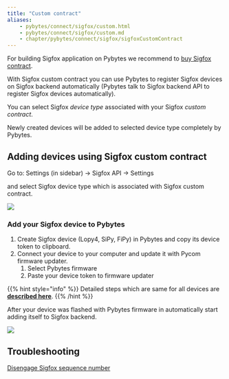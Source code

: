 ```yaml
---
title: "Custom contract"
aliases:
    - pybytes/connect/sigfox/custom.html
    - pybytes/connect/sigfox/custom.md
    - chapter/pybytes/connect/sigfox/sigfoxCustomContract
---
```


For building Sigfox application on Pybytes we recommend to [buy Sigfox contract](https://buy.sigfox.com/).

With Sigfox custom contract you can use Pybytes to register Sigfox devices on Sigfox backend automatically (Pybytes talk to Sigfox backend API to register Sigfox devices automatically).

You can select Sigfox _device type_ associated with your Sigfox _custom contract_.

Newly created devices will be added to selected device type completely by Pybytes.

## Adding devices using Sigfox custom contract

Go to: Settings (in sidebar) → Sigfox API → Settings

and select Sigfox device type which is associated with Sigfox custom contract.

![](/gitbook/assets/selectdevicetypecustomcontract.png)

### Add your Sigfox device to Pybytes

1. Create Sigfox device (Lopy4, SiPy, FiPy) in Pybytes and copy its device token to clipboard.
2. Connect your device to your computer and update it with Pycom firmware updater.
   1. Select Pybytes firmware
   2. Paste your device token to firmware updater

{{% hint style="info" %}}
Detailed steps which are same for all devices are [**described here**](/pybytes/connect/quick).
{{% /hint %}}

After your device was flashed with Pybytes firmware in automatically start adding itself to Sigfox backend.

![](/gitbook/assets/sigfoxcustomcontractstatus%20%281%29.png)

## Troubleshooting

[Disengage Sigfox sequence number](/tutorials/sigfox#disengage-sequence-number)
